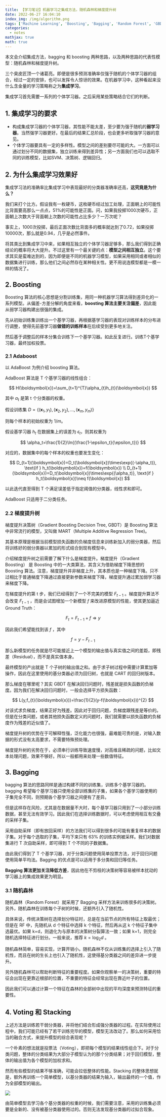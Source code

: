```yaml
---
title: 【学习笔记】机器学习之集成方法，随机森林和梯度提升树
date: 2022-06-27 16:04:10
index_img: /img/algorithm.png
tags: ['Machine Learning', 'Boosting', 'Bagging', 'Random Forest', 'GBDT']
categories:
  - notes
mathjax: true
math: true
---
```


本文会介绍集成方法，bagging 和 boosting 两种思路，以及两种思路的代表性模型：随机森林和梯度提升树。

<!--more--->

三个臭皮匠顶一个诸葛亮。即便是很多预测准确率仅强于随机的个体学习器的组合，经过一定的安排，也可以发挥令人惊讶的效果。在机器学习中，这种看起来没什么含金量的学习策略称之为**集成学习**。

集成学习首先需要一系列的个体学习器。之后采用某些策略结合它们的判断。

## 1. 集成学习的要求

- 构成集成学习器的个体学习器，其性能不能太差，至少要为强于随机的**弱学习器**。当然强学习器更好。在最后的结果汇总阶段，也会更多听取强学习器的意见。
- 个体学习器要具有一定的多样性。模型之间的差别要尽可能的大。一方面可以通过划分不同的数据集，独立训练来得到差异性；另一方面我们也可以选取不同的训练模型，比如SVM、决策树、逻辑回归。

## 2. 为什么集成学习效果好

集成学习法的准确率比集成学习中表现最好的分类器准确率还高，**这究竟是为什么？**

我们来打个比方。假设我有一枚硬币，这枚硬币经过加工处理，正面朝上的可能性比背面要高那么一点点，51%的可能性是正面。问，如果我投掷1000次硬币，正面朝上次数大于背面朝上次数的可能性占比多少？一万次呢？

事实上，1000次投掷，最后正面次数比背面多的概率就达到了0.72，如果投掷10000次，那么就是0.94，几乎是必然事件。

将其类比到集成学习中来，如果相互独立的个体学习器足够多，那么我们得到正确结论的概率将大大提升。不过这里有一个最关键的点：**模型之间相互独立**。这个要求其实是蛮难达到的，因为即便是不同的机器学习模型，如果采用相同或者相似的数据集进行训练，那么他们之间必然存在某种相关性。更不用说连模型都是一模一样的情况了。

## 2. Boosting

Boosting 算法的核心思想是分割训练集，用同一种机器学习算法得到差异化的一系列模型。从偏差-方差分解的角度来看，**boosting 算法主要关注偏差**，因此能从弱学习器构建出很强的集成。

先从初始训练集训练出一个基学习器，再根据基学习器的表现对训练样本的分布进行调整，使得先前基学习器**做错的训练样本**在后续受到更多地关注。

然后基于调整后的样本分集合训练下一个基学习器。如此反复进行。训练T个基学习器，最终加权投票。

### 2.1 Adaboost

以 AdaBoost 为例介绍 boosting 算法。

AdaBoost 算法是 T 个基学习器的线性组合：

$$
H(\boldsymbol{x})=\sum_{t=1}^{T}\alpha_{t}h_{t}(\boldsymbol{x})
$$

其中 $\alpha_{t}$ 是第 t 个分类器的权重。

假设训练集 $D=\{(\boldsymbol{x}_1,y_1),(\boldsymbol{x}_2,y_2),\dots,(\boldsymbol{x}_m,y_m)\}$

则每个样本的初始权重为 $1/m$。

假设基学习器 $h_t$ 在数据集上的误差为 $\epsilon_t$，则其权重为 

$$
\alpha_t=\frac{1}{2}\ln{(\frac{1-\epsilon_t}{\epsilon_t})}
$$

对应的，数据集中的每个样本的权重也要发生变化：

$$
D_{t+1}(\boldsymbol{x})=D_t(\boldsymbol{x})\times\exp{(-\alpha_t)}, \text{if  } h_t(\boldsymbol{x})=f(\boldsymbol{x}) \\
D_{t+1}(\boldsymbol{x})=D_t(\boldsymbol{x})\times\exp{(\alpha_t)}, \text{if  } h_t(\boldsymbol{x})\neq f(\boldsymbol{x})
$$

以此迭代直至得到 T 个满足误差低于指定阈值的分类器，线性求和即可。

AdaBoost 只适用于二分类任务。

### 2.2 梯度提升树

梯度提升决策树（Gradient Boosting Decision Tree, GBDT）是 Boosting 算法中非常流行的模型，又叫做 MART（Multiple Additive Regression Tree)。

其基本原理是根据当前模型损失函数的负梯度信息来训练新加入的弱分类器，然后将训练好的弱分类器以累加的形式结合到现有模型中。

介绍梯度提升树之前需要了解下什么是梯度提升。梯度提升（Gradient Boosting） 是 Boosting 中的一大类算法，其含义为借助梯度下降思想的 Boosting 算法。注意，梯度提升并非梯度上升，其本质也是一种梯度下降。只不过相比于普通梯度下降通过直接更新参数来梯度下降，梯度提升通过累加弱学习器来梯度下降。

在梯度提升的第 t 步，我们已经得到了一个不完美的模型 $F_{t-1}$ 。梯度提升算法不会改变 $F_{t-1}$ ，而是会试图增加一个新模型 $f$ 来改进原模型的性能，使其更加逼近 Ground Truth：

$$
F_{t} = F_{t-1} + f \Rightarrow y
$$

因此我们希望能找到该 $f$ ，其中

$$
f = y - F_{t-1}
$$

那么新模型的任务就是尽可能接近上一个模型的输出值与真实值之间的差距，即残差（Residual），而不是真实值本身。

最终模型的产出就是 T 个子树的输出值之和。由于求子树过程中需要计算累加等操作，因此在这里使用的基分类器必须为回归树，也就是 CART 的回归树版本。

那么梯度在哪里呢？其实 GBDT 在解决回归问题时，残差就是损失函数的负梯度。因为我们在解决回归问题时，一般会选择平方损失函数：

$$
L(y,f_{t}(\boldsymbol{x}))=\frac{1}{2}(y-f(\boldsymbol{x}))^{2}
$$

对该式求负梯度，结果正好为残差。因此对于回归问题，负梯度跟残差是等价的。但是在分类问题，或者其他损失函数定义的问题时，我们就需要以损失函数的负梯度作为残差的近似值了。

梯度提升树的优势在于可解释性强，泛化能力也很强，最难能可贵的是，对输入数据的形式没有太高要求，不需要特殊预处理。

梯度提升树的劣势在于，必须串行训练导致速度慢，对高维且稀疏的问题，比如文本处理问题，效果不够好。所以一般都用来处理一些数值特征。

## 3. Bagging

bagging 算法的思路同样是通过构建不同的训练集，训练多个基学习器的。bagging 希望每个基学习器只使用全部训练集的子集，如果各个基学习器使用的子集完全不同，则预期各个基学习器之间便有了差异。

但是这样存在风险，尤其是在数据量不大时，每个基学习器只用到了一小部分训练数据，甚至无法有效学习。因此我们在选择训练数据时，可以考虑使用相互有交叠的采样子集。

采用自助采样（即有放回采样）的方法我们可以得到很多的可能有重复样本的数据子集。对于每个选取的子集，平均下来只有 63% 的训练实例被采样。我们对数据集进行 T 次自助采样，即可得到 T 个不同的子数据集。

由此我们得到了 T 个基学习器，对于分类问题使用简单投票方法，对于回归问题使用简单平均法。Bagging 的优点是可以适用于多分类和回归等任务。

**Bagging 算法更加关注降低方差**，因此他在不剪枝的决策树等容易被样本扰动的学习器上的集成效果更为明显。

### 3.1 随机森林

随机森林（Random Forest）就采用了 Bagging 采样方法来训练很多的决策树。另外，随机森林在训练每个子树的时候，还额外引入了随机性。

具体来说，传统决策树在选择划分特征时，总是在当前节点的所有特征上取最优；但是在 RF 中，先随机从 d 个特征中选择 k 个特征，然后再从这 k 个特征子集中选最优。如果 k=d，则退化为与原本的决策树分裂算法一致；如果 k=1，则完全随机选择特征进行划分。一般来说，推荐 $k=\log_2{d}$ 。

随机森林简单，容易实现，计算开销小。随机森林不仅从训练集的选择上引入了随机性，而且在树的生长上也引入了随机性，这使得基分类器之间的差异进一步提升。

另外随机森林可以帮助判断特征的重要程度。如果你观察单一的决策树，重要的特征会出现在更靠近根部的位置，不重要的特征会经常出现在靠近叶子的位置。

因此我们可以通过计算一个特征在森林的全部树中出现的平均深度来预测特征的重要性。

## 4. Voting 和 Stacking

上述方法是训练若干弱分类器，并将他们结合形成强分类器的过程。在实际使用过程中，我们可能已经有了若干训练完毕的模型，模型无法改动了。那么如何采用恰当的融合方式，来提升模型的综合表现呢？

一个朴素的想法就是投票法（Voting），即把每个模型的结果线性组合下。对于分类问题，整体的分类结果为大部分子模型认为的那个分类结果；对于回归模型，整体的输出值为各个模型的加权求和。

然而有些模型的结果不够准确，可能会拉低整体的性能。Stacking 的整体思想就是，额外再训练一个简单模型，以基分类器的结果为输入，输出最终的一个值，作为全部模型的输出。

![](【学习笔记】机器学习之集成方法，随机森林和梯度提升树/stacking.png)

由简单模型去学习各个基分类器的权重的时候，我们需要注意，采用的训练集必须要是全新的、没有被基分类器使用过的。否则无法发现基分类器的过拟合现象。

